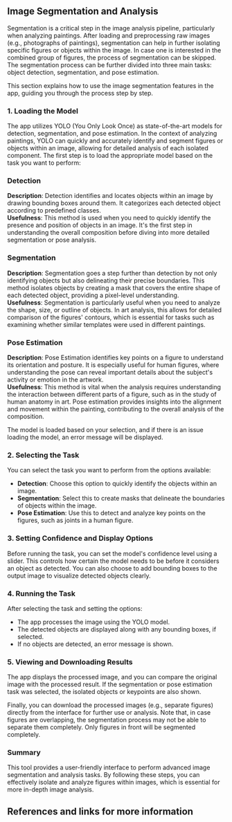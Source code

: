## Image Segmentation and Analysis

Segmentation is a critical step in the image analysis pipeline, particularly when analyzing paintings. After loading and preprocessing raw images (e.g., photographs of paintings), segmentation can help in further isolating specific figures or objects within the image. In case one is interested in the combined group of figures, the process of segmentation can be skipped. The segmentation process can be further divided into three main tasks: object detection, segmentation, and pose estimation.

This section explains how to use the image segmentation features in the app, guiding you through the process step by step.

### 1. Loading the Model
The app utilizes YOLO (You Only Look Once) as state-of-the-art models for detection, segmentation, and pose estimation. In the context of analyzing paintings, YOLO can quickly and accurately identify and segment figures or objects within an image, allowing for detailed analysis of each isolated component. The first step is to load the appropriate model based on the task you want to perform:

### Detection
**Description**: Detection identifies and locates objects within an image by drawing bounding boxes around them. It categorizes each detected object according to predefined classes.  
**Usefulness**: This method is used when you need to quickly identify the presence and position of objects in an image. It's the first step in understanding the overall composition before diving into more detailed segmentation or pose analysis.

### Segmentation
**Description**: Segmentation goes a step further than detection by not only identifying objects but also delineating their precise boundaries. This method isolates objects by creating a mask that covers the entire shape of each detected object, providing a pixel-level understanding.  
**Usefulness**: Segmentation is particularly useful when you need to analyze the shape, size, or outline of objects. In art analysis, this allows for detailed comparison of the figures' contours, which is essential for tasks such as examining whether similar templates were used in different paintings.

### Pose Estimation
**Description**: Pose Estimation identifies key points on a figure to understand its orientation and posture. It is especially useful for human figures, where understanding the pose can reveal important details about the subject's activity or emotion in the artwork.  
**Usefulness**: This method is vital when the analysis requires understanding the interaction between different parts of a figure, such as in the study of human anatomy in art. Pose estimation provides insights into the alignment and movement within the painting, contributing to the overall analysis of the composition.

The model is loaded based on your selection, and if there is an issue loading the model, an error message will be displayed.

### 2. Selecting the Task
You can select the task you want to perform from the options available:

- **Detection**: Choose this option to quickly identify the objects within an image.
- **Segmentation**: Select this to create masks that delineate the boundaries of objects within the image.
- **Pose Estimation**: Use this to detect and analyze key points on the figures, such as joints in a human figure.

### 3. Setting Confidence and Display Options
Before running the task, you can set the model's confidence level using a slider. This controls how certain the model needs to be before it considers an object as detected. You can also choose to add bounding boxes to the output image to visualize detected objects clearly.

### 4. Running the Task
After selecting the task and setting the options:

- The app processes the image using the YOLO model.
- The detected objects are displayed along with any bounding boxes, if selected.
- If no objects are detected, an error message is shown.

### 5. Viewing and Downloading Results
The app displays the processed image, and you can compare the original image with the processed result. If the segmentation or pose estimation task was selected, the isolated objects or keypoints are also shown.

Finally, you can download the processed images (e.g., separate figures) directly from the interface for further use or analysis. Note that, in case figures are overlapping, the segmentation process may not be able to separate them completely. Only figures in front will be segmented completely.

### Summary
This tool provides a user-friendly interface to perform advanced image segmentation and analysis tasks. By following these steps, you can effectively isolate and analyze figures within images, which is essential for more in-depth image analysis.

## References and links for more information
